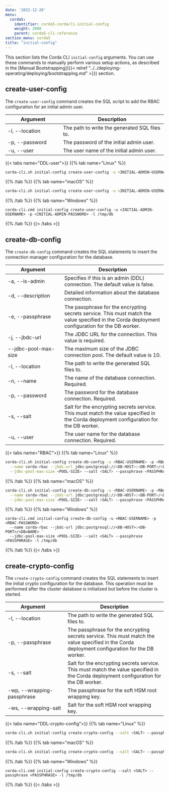 ```yaml
---
date: '2022-12-20'
menu:
  corda5:
    identifier: corda5-cordacli-initial-config
    weight: 2000
    parent: corda5-cli-reference
section_menu: corda5
title: "initial-config"
---
```


This section lists the Corda CLI `initial-config` arguments. You can use these commands to manually perform various setup actions,  as described in the [Manual Bootstrapping]({{< relref "../../deploying-operating/deploying/bootstrapping.md" >}}) section.

## create-user-config 

The `create-user-config` command creates the SQL script to add the RBAC configuration for an initial admin user. 

| <div style="width:160px">Argument</div> | Description                                   |
| --------------------------------------- | --------------------------------------------- |
| -l, \-\-location                        | The path to write the generated SQL files to. |
| -p, \-\-password                        | The password of the initial admin user.       |
| -u, \-\-user                            | The user name of the initial admin user.      |

{{< tabs name="DDL-user">}}
{{% tab name="Linux" %}}
```sh
corda-cli.sh initial-config create-user-config -u <INITIAL-ADMIN-USERNAME> -p <INITIAL-ADMIN-PASSWORD> -l /tmp/db
```
{{% /tab %}}
{{% tab name="macOS" %}}
```sh
corda-cli.sh initial-config create-user-config -u <INITIAL-ADMIN-USERNAME> -p <INITIAL-ADMIN-PASSWORD> -l /tmp/db
```
{{% /tab %}}
{{% tab name="Windows" %}}
```shell
corda-cli.cmd initial-config create-user-config -u <INITIAL-ADMIN-USERNAME> -p <INITIAL-ADMIN-PASSWORD> -l /tmp/db
```
{{% /tab %}}
{{< /tabs >}}

## create-db-config

The `create-db-config` command creates the SQL statements to insert the connection manager configuration for the database.

| <div style="width:160px">Argument</div> | Description                                                                                                                                      |
| --------------------------------------- | ------------------------------------------------------------------------------------------------------------------------------------------------ |
| -a, \-\-is-admin                        | Specifies if this is an admin (DDL) connection. The default value is false.                                                                      |
| -d, \-\-description                     | Detailed information about the database connection.                                                                                              |
| -e, \-\-passphrase                      | The passphrase for the encrypting secrets service.  This must match the value specified in the Corda deployment configuration for the DB worker. |
| -j, \-\-jbdc-url                        | The JDBC URL for the connection. This value is required.                                                                                         |
| \-\-jdbc-pool-max-size                  | The maximum size of the JDBC connection pool. The default value is 10.                                                                           |
| -l, \-\-location                        | The path to write the generated SQL files to.                                                                                                    |
| -n, \-\-name                            | The name of the database connection. Required.                                                                                                   |
| -p, \-\-password                        | The password for the database connection. Required.                                                                                              |
| -s, \-\-salt                            | Salt for the encrypting secrets service. This must match the value specified in the Corda deployment configuration for the DB worker.            |
| -u, \-\-user                            | The user name for the database connection. Required.                                                                                             |

{{< tabs name="RBAC">}}
{{% tab name="Linux" %}}
```sh
corda-cli.sh initial-config create-db-config -u <RBAC-USERNAME> -p <RBAC-PASSWORD> \
  --name corda-rbac --jbdc-url jdbc:postgresql://<DB-HOST>:<DB-PORT>/<DB=NAME> \
  --jdbc-pool-max-size <POOL-SIZE> --salt <SALT> --passphrase <PASSPHRASE> -l /tmp/db
```
{{% /tab %}}
{{% tab name="macOS" %}}
```sh
corda-cli.sh initial-config create-db-config -u <RBAC-USERNAME> -p <RBAC-PASSWORD> \
  --name corda-rbac --jbdc-url jdbc:postgresql://<DB-HOST>:<DB-PORT>/<DB=NAME> \
  --jdbc-pool-max-size <POOL-SIZE> --salt <SALT> --passphrase <PASSPHRASE> -l /tmp/db
```
{{% /tab %}}
{{% tab name="Windows" %}}
```shell
corda-cli.cmd initial-config create-db-config -u <RBAC-USERNAME> -p <RBAC-PASSWORD> `
  --name corda-rbac --jbdc-url jdbc:postgresql://<DB-HOST>:<DB-PORT>/<DB=NAME> `
  --jdbc-pool-max-size <POOL-SIZE> --salt <SALT> --passphrase <PASSPHRASE> -l /tmp/db
```
{{% /tab %}}
{{< /tabs >}}

## create-crypto-config

The `create-crypto-config` command creates the SQL statements to insert the initial crypto configuration for the database. This operation must be performed after the cluster database is initialized but before the cluster is started.

| <div style="width:160px">Argument</div> | Description                                                                                                                                      |
| --------------------------------------- | ------------------------------------------------------------------------------------------------------------------------------------------------ |
| -l, \-\-location                        | The path to write the generated SQL files to.                                                                                                    |
| -p, \-\-passphrase                      | The passphrase for the encrypting secrets service.  This must match the value specified in the Corda deployment configuration for the DB worker. |
| -s, \-\-salt                            | Salt for the encrypting secrets service. This must match the value specified in the Corda deployment configuration for the DB worker.            |
| -wp, \-\-wrapping-passphrase            | The passphrase for the soft HSM root wrapping key.                                                                                               |
| -ws, \-\-wrapping-salt                  | Salt for the soft HSM root wrapping key.                                                                                                         |

{{< tabs name="DDL-crypto-config">}}
{{% tab name="Linux" %}}
```sh
corda-cli.sh initial-config create-crypto-config --salt <SALT> --passphrase <PASSPHRASE> -l /tmp/db
```
{{% /tab %}}
{{% tab name="macOS" %}}
```sh
corda-cli.sh initial-config create-crypto-config --salt <SALT> --passphrase <PASSPHRASE> -l /tmp/db
```
{{% /tab %}}
{{% tab name="Windows" %}}
```shell
corda-cli.cmd initial-config create-crypto-config --salt <SALT> --passphrase <PASSPHRASE> -l /tmp/db
```
{{% /tab %}}
{{< /tabs >}}
